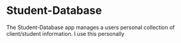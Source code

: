 # Student-Database
The Student-Database app manages a users personal collection of client/student information. I use this personally
